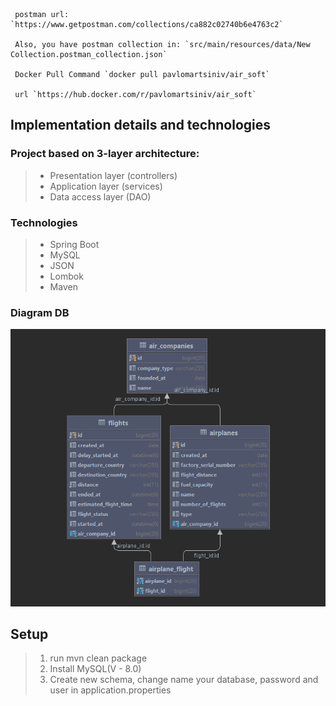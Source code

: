      postman url: `https://www.getpostman.com/collections/ca882c02740b6e4763c2`
     
     Also, you have postman collection in: `src/main/resources/data/New Collection.postman_collection.json`
    
     Docker Pull Command `docker pull pavlomartsiniv/air_soft` 
     
     url `https://hub.docker.com/r/pavlomartsiniv/air_soft`

## Implementation details and technologies

### Project based on 3-layer architecture:
>- Presentation layer (controllers)
>- Application layer (services)
>- Data access layer (DAO)

### Technologies
>- Spring Boot
>- MySQL
>- JSON
>- Lombok
>- Maven

### Diagram DB
![drawing](src/main/resources/img_1.png)

## Setup
>1. run mvn clean package
>2. Install MySQL(V - 8.0)
>3. Create new schema, change name your database, password and user in application.properties